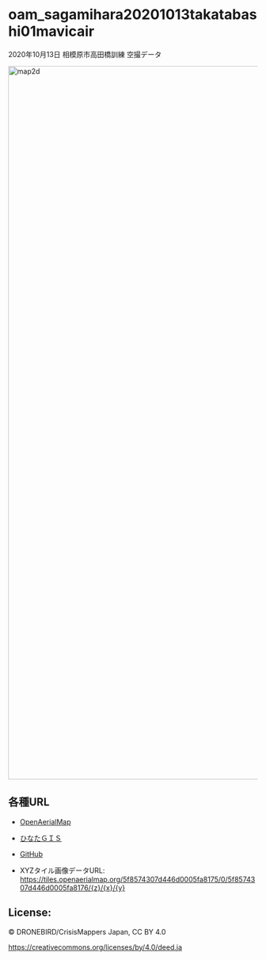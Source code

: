 # oam_sagamihara20201013takatabashi01mavicair
2020年10月13日 相模原市高田橋訓練 空撮データ

<img width="1440" alt="map2d" src="https://user-images.githubusercontent.com/30142240/95947105-e053c880-0e28-11eb-9bd0-0eae5b4c54bd.png">

## 各種URL
- [OpenAerialMap](https://map.openaerialmap.org/#/139.34680938720703,35.60036895434144,11/square/133002112221?_k=oy6nlc)

- [ひなたＧＩＳ](https://hgis.pref.miyazaki.lg.jp/hinata/hinata.html#mSm1s5v36PIq)

- [GitHub](https://github.com/dronebird/oam_sagamihara20201013takatabashi01mavicair)

- XYZタイル画像データURL: https://tiles.openaerialmap.org/5f8574307d446d0005fa8175/0/5f8574307d446d0005fa8176/{z}/{x}/{y}

## License:
© DRONEBIRD/CrisisMappers Japan, CC BY 4.0

https://creativecommons.org/licenses/by/4.0/deed.ja
